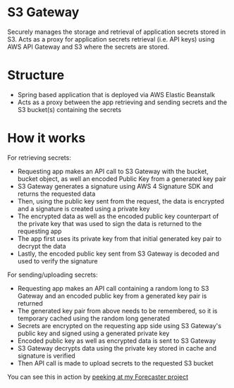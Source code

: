 # S3 Gateway

Securely manages the storage and retrieval of application secrets stored in S3. Acts as a proxy for application secrets retrieval (i.e. API keys) using AWS API Gateway and S3 where the secrets are stored.

# Structure
* Spring based application that is deployed via AWS Elastic Beanstalk
* Acts as a proxy between the app retrieving and sending secrets and the S3 bucket(s) containing the secrets

# How it works
For retrieving secrets:
* Requesting app makes an API call to S3 Gateway with the bucket, bucket object, as well an encoded Public Key from a generated key pair
* S3 Gateway generates a signature using AWS 4 Signature SDK and returns the requested data
* Then, using the public key sent from the request, the data is encrypted and a signature is created using a private key
* The encrypted data as well as the encoded public key counterpart of the private key that was used to sign the data is returned to the requesting app
* The app first uses its private key from that initial generated key pair to decrypt the data
* Lastly, the encoded public key sent from S3 Gateway is decoded and used to verify the signature

For sending/uploading secrets:
* Requesting app makes an API call containing a random long to S3 Gateway and an encoded public key from a generated key pair is returned
* The generated key pair from above needs to be remembered, so it is temporary cached using the random long generated
* Secrets are encrypted on the requesting app side using S3 Gateway's public key and signed using a generated private key
* Encoded public key as well as encrypted data is sent to S3 Gateway
* S3 Gateway decrypts data using the private key stored in cache and signature is verified
* Then API call is made to upload secrets to the requested S3 bucket 

You can see this in action by [peeking at my Forecaster project][s3gatewayinaction]

[s3gatewayinaction]: https://github.com/helloavery/forecast/tree/master/forecast-common/src/main/java/com/itavery/forecast/external